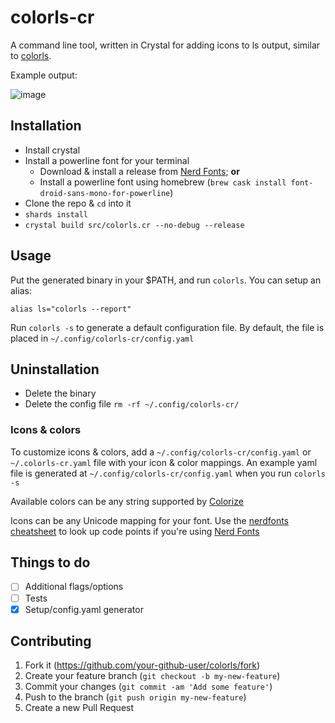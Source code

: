 # colorls-cr

A command line tool, written in Crystal for adding icons to ls output, similar to [colorls](https://github.com/athityakumar/colorls).

Example output:

![image](https://user-images.githubusercontent.com/191564/57423344-a1582700-71e1-11e9-9310-e8f041843384.png)

## Installation

- Install crystal
- Install a powerline font for your terminal
  - Download & install a release from [Nerd Fonts](http://nerdfonts.com/#downloads); **or**
  - Install a powerline font using homebrew (`brew cask install font-droid-sans-mono-for-powerline`)
- Clone the repo & `cd` into it
- `shards install`
- `crystal build src/colorls.cr --no-debug --release`

## Usage

Put the generated binary in your $PATH, and run `colorls`. You can setup an alias:

    alias ls="colorls --report"

Run `colorls -s` to generate a default configuration file. By default, the file is placed in
`~/.config/colorls-cr/config.yaml`

## Uninstallation

- Delete the binary
- Delete the config file `rm -rf ~/.config/colorls-cr/`

### Icons & colors

To customize icons & colors, add a `~/.config/colorls-cr/config.yaml` or
`~/.colorls-cr.yaml` file with your icon & color mappings. An example
yaml file is generated at `~/.config/colorls-cr/config.yaml` when you run
`colorls -s`

Available colors can be any string supported by [Colorize](https://crystal-lang.org/api/0.28.0/Colorize.html)

Icons can be any Unicode mapping for your font. Use the [nerdfonts cheatsheet](http://nerdfonts.com/#cheat-sheet)
to look up code points if you're using [Nerd Fonts](https://github.com/ryanoasis/nerd-fonts)

## Things to do

- [ ] Additional flags/options
- [ ] Tests
- [x] Setup/config.yaml generator

## Contributing

1. Fork it (<https://github.com/your-github-user/colorls/fork>)
2. Create your feature branch (`git checkout -b my-new-feature`)
3. Commit your changes (`git commit -am 'Add some feature'`)
4. Push to the branch (`git push origin my-new-feature`)
5. Create a new Pull Request

